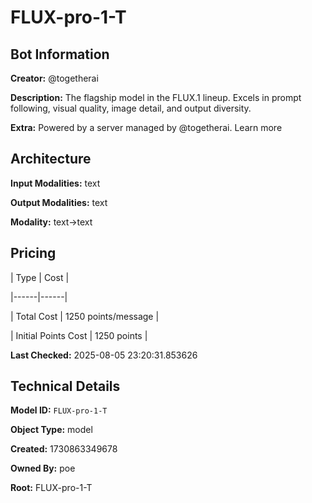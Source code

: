 # FLUX-pro-1-T

## Bot Information

**Creator:** @togetherai

**Description:** The flagship model in the FLUX.1 lineup. Excels in prompt following, visual quality, image detail, and output diversity.

**Extra:** Powered by a server managed by @togetherai. Learn more


## Architecture

**Input Modalities:** text

**Output Modalities:** text

**Modality:** text->text


## Pricing

| Type | Cost |

|------|------|

| Total Cost | 1250 points/message |

| Initial Points Cost | 1250 points |


**Last Checked:** 2025-08-05 23:20:31.853626


## Technical Details

**Model ID:** `FLUX-pro-1-T`

**Object Type:** model

**Created:** 1730863349678

**Owned By:** poe

**Root:** FLUX-pro-1-T
